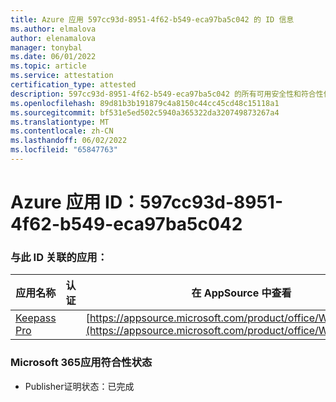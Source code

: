 ```yaml
---
title: Azure 应用 597cc93d-8951-4f62-b549-eca97ba5c042 的 ID 信息
ms.author: elmalova
author: elenamalova
manager: tonybal
ms.date: 06/01/2022
ms.topic: article
ms.service: attestation
certification_type: attested
description: 597cc93d-8951-4f62-b549-eca97ba5c042 的所有可用安全性和符合性信息。
ms.openlocfilehash: 89d81b3b191879c4a8150c44cc45cd48c15118a1
ms.sourcegitcommit: bf531e5ed502c5940a365322da320749873267a4
ms.translationtype: MT
ms.contentlocale: zh-CN
ms.lasthandoff: 06/02/2022
ms.locfileid: "65847763"
---
```

# <a name="azure-app-id-597cc93d-8951-4f62-b549-eca97ba5c042"></a>Azure 应用 ID：597cc93d-8951-4f62-b549-eca97ba5c042


### <a name="apps-associated-with-this-id"></a>与此 ID 关联的应用：
| **应用名称** | **认证** | **在 AppSource 中查看** |
|--------------|---------------|-----------------------|
| [Keepass Pro](../forward/WA200003336.md) |  | [https://appsource.microsoft.com/product/office/WA200003336](https://appsource.microsoft.com/product/office/WA200003336) |

### <a name="microsoft-365-app-compliance-status"></a>Microsoft 365应用符合性状态
- Publisher证明状态：已完成
